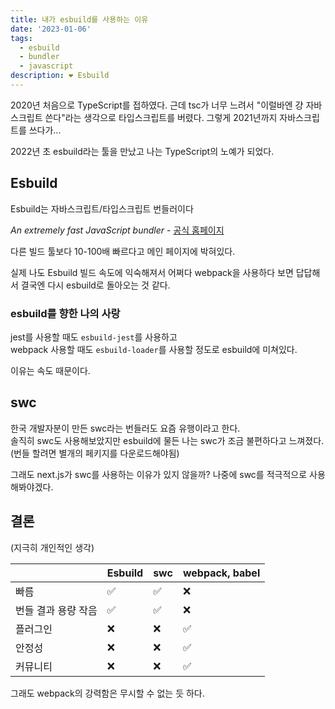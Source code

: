 ```yaml
---
title: 내가 esbuild를 사용하는 이유
date: '2023-01-06'
tags:
  - esbuild
  - bundler
  - javascript
description: ❤️ Esbuild
---
```


2020년 처음으로 TypeScript를 접하였다. 근데 tsc가 너무 느려서 "이럴바엔 걍 자바스크립트 쓴다"라는 생각으로 타입스크립트를 버렸다. 그렇게 2021년까지 자바스크립트를 쓰다가...

2022년 초 esbuild라는 툴을 만났고 나는 TypeScript의 노예가 되었다.

## Esbuild

Esbuild는 자바스크립트/타입스크립트 번들러이다

_An extremely fast JavaScript bundler_ - [공식 홈페이지](https://esbuild.github.io/)

다른 빌드 툴보다 10-100배 빠르다고 메인 페이지에 박혀있다.

실제 나도 Esbuild 빌드 속도에 익숙해져서
어쩌다 webpack을 사용하다 보면 답답해서 결국엔 다시 esbuild로 돌아오는 것 같다.

### esbuild를 향한 나의 사랑

jest를 사용할 때도 `esbuild-jest`를 사용하고  
webpack 사용할 때도 `esbuild-loader`를 사용할 정도로 esbuild에 미쳐있다.

이유는 속도 때문이다.

## swc

한국 개발자분이 만든 swc라는 번들러도 요즘 유행이라고 한다.  
솔직히 swc도 사용해보았지만 esbuild에 물든 나는 swc가 조금 불편하다고 느껴졌다. (번들 할려면 별개의 페키지를 다운로드해야됨)

그래도 next.js가 swc를 사용하는 이유가 있지 않을까?
나중에 swc를 적극적으로 사용해봐야겠다.

## 결론

(지극히 개인적인 생각)

|                     | Esbuild | swc | webpack, babel |
| ------------------- | ------- | --- | -------------- |
| 빠름                | ✅      | ✅  | ❌             |
| 번들 결과 용량 작음 | ✅      | ✅  | ❌             |
| 플러그인            | ❌      | ❌  | ✅             |
| 안정성              | ❌      | ❌  | ✅             |
| 커뮤니티            | ❌      | ❌  | ✅             |

그래도 webpack의 강력함은 무시할 수 없는 듯 하다.
